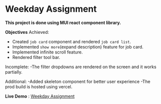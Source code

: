 # Weekday Assignment

**This project is done using MUI react component library.**

**Objectives**
Achieved:

- Created `job card` component and rendered `job card list`.
- Implemented `show more`(expand description) feature for job card.
- Implemented infinite scroll feature.
- Rendered filter tool bar.

Incomplete:
-The filter dropdowns are rendered on the screen and it works partially.

Additional:
-Added skeleton component for better user experience
-The prod build is hosted using vercel.

**Live Demo** : [Weekday Assignment](https://weekday-project.vercel.app/)
